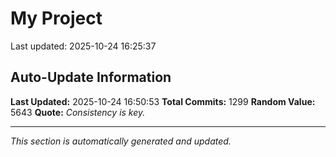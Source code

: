 # My Project


Last updated: 2025-10-24 16:25:37


























































































































































































































































































































































































































































































































































































































































































































































































































































































































































































































































































































































































































































































































































































































































































































































































































































































































































## Auto-Update Information

**Last Updated:** 2025-10-24 16:50:53
**Total Commits:** 1299
**Random Value:** 5643
**Quote:** _Consistency is key._

---
_This section is automatically generated and updated._